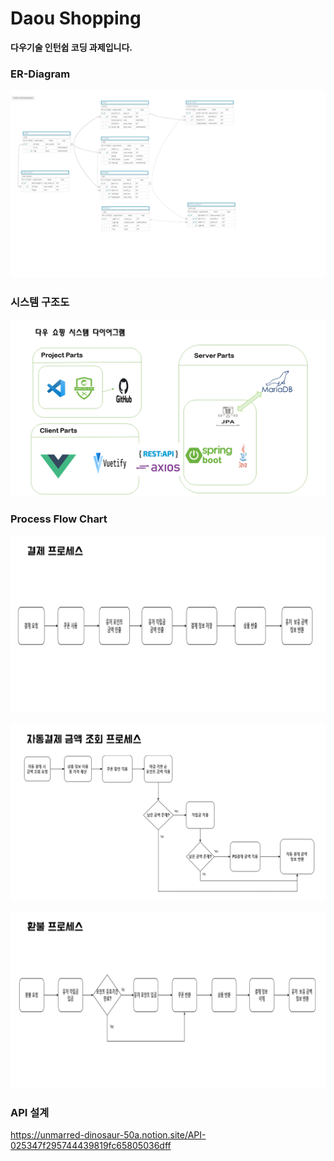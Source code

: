 

# 					Daou Shopping 

**다우기술 인턴쉽 코딩 과제입니다.**



### ER-Diagram

![ER-Diagram](./산출물/ER-Diagram.png)



### 시스템 구조도



![System_Diagram](./산출물/System_Diagram.png)





### Process Flow Chart



![](./산출물/프로세스흐름도/결제_프로세스.png)



![System_Diagram](./산출물/프로세스흐름도/자동결제_금액조회_프로세스.png)



![System_Diagram](./산출물/프로세스흐름도/환불_프로세스.png)





### API 설계 

https://unmarred-dinosaur-50a.notion.site/API-025347f295744439819fc65805036dff

